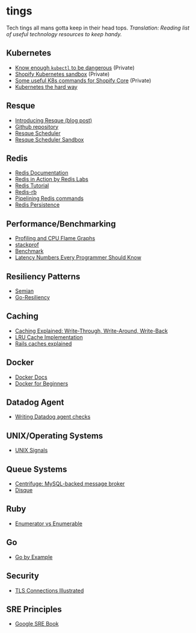 # tings
Tech tings all mans gotta keep in their head tops. _Translation: Reading list of useful technology resources to keep handy._

## Kubernetes
- [Know enough `kubectl` to be dangerous](https://docs.google.com/document/d/1PjkAfuKUt9x-HHmDfojJ-h8aRAe8MLvKVV0Aci8xHa0) (Private)
- [Shopify Kubernetes sandbox](https://github.com/shopify/kubectl-examples) (Private)
- [Some useful K8s commands for Shopify Core](https://vault.shopify.com/prod_eng/Cloud-Native-Shopify-Core-Playbook) (Private)
- [Kubernetes the hard way](https://github.com/kelseyhightower/kubernetes-the-hard-way#kubernetes-the-hard-way)

## Resque
- [Introducing Resque (blog post)](https://blog.github.com/2009-11-03-introducing-resque/)
- [Github repository](https://github.com/resque/resque)
- [Resque Scheduler](https://github.com/resque/resque-scheduler)
- [Resque Scheduler Sandbox](https://github.com/jherrm/Resque-Scheduler-Example)

## Redis
- [Redis Documentation](https://redis.io/documentation)
- [Redis in Action by Redis Labs](https://redislabs.com/ebook/part-1-getting-started/)
- [Redis Tutorial](https://www.tutorialspoint.com/redis/index.htm)
- [Redis-rb](https://github.com/redis/redis-rb)
- [Pipelining Redis commands](https://redis.io/topics/pipelining)
- [Redis Persistence](https://redis.io/topics/persistence)

## Performance/Benchmarking
- [Profiling and CPU Flame Graphs](http://www.brendangregg.com/FlameGraphs/cpuflamegraphs.html)
- [stackprof](https://github.com/tmm1/stackprof)
- [Benchmark](https://ruby-doc.org/stdlib-1.9.3/libdoc/benchmark/rdoc/Benchmark.html)
- [Latency Numbers Every Programmer Should Know](https://gist.github.com/jboner/2841832)

## Resiliency Patterns
- [Semian](https://github.com/Shopify/semian/blob/master/README.md)
- [Go-Resiliency](https://github.com/eapache/go-resiliency)

## Caching
- [Caching Explained: Write-Through, Write-Around, Write-Back](http://www.computerweekly.com/feature/Write-through-write-around-write-back-Cache-explained)
- [LRU Cache Implementation](https://www.geeksforgeeks.org/lru-cache-implementation/)
- [Rails caches explained](https://blog.appsignal.com/2018/04/17/rails-built-in-cache-stores.html)

## Docker
- [Docker Docs](https://docs.docker.com/get-started/)
- [Docker for Beginners](https://docker-curriculum.com)

## Datadog Agent
- [Writing Datadog agent checks](https://docs.datadoghq.com/developers/agent_checks)

## UNIX/Operating Systems
- [UNIX Signals](https://en.wikipedia.org/wiki/Signal_(IPC))

## Queue Systems
- [Centrifuge: MySQL-backed message broker](https://segment.com/blog/introducing-centrifuge/)
- [Disque](https://github.com/antirez/disque)

## Ruby
- [Enumerator vs Enumerable](https://blog.arkency.com/2014/01/ruby-to-enum-for-enumerator/)

## Go
- [Go by Example](https://gobyexample.com)

## Security
- [TLS Connections Illustrated](https://tls.ulfheim.net)

## SRE Principles
- [Google SRE Book](https://landing.google.com/sre/book.html)

